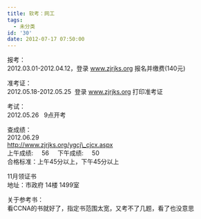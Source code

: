 ```yaml
---
title: 软考：网工
tags:
  - 未分类
id: '30'
date: 2012-07-17 07:50:00
---
```


报考：  
2012.03.01-2012.04.12，登录 www.zjrjks.org 报名并缴费(140元)  
  
准考证：  
2012.05.18-2012.05.25  登录 www.zjrjks.org 打印准考证  
  
考试：  
2012.05.26   9点开考  
  
  
查成绩：  
2012.06.29  
http://www.zjrjks.org/ygcj\_cjcx.aspx  
上午成绩:     56     下午成绩:     50  
合格标准：上午45分以上，下午45分以上  
  
11月领证书  
地址：市政府 14楼 1499室  
  
  
  
关于参考书：  
看CCNA的书就好了，指定书范围太宽，又考不了几题，看了也没意思
